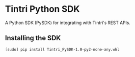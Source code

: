 # Tintri Python SDK
A Python SDK (PySDK) for integrating with Tintri's REST APIs.

## Installing the SDK

    [sudo] pip install Tintri_PySDK-1.0-py2-none-any.whl
